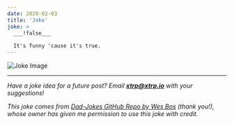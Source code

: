 ```yaml
---
date: 2020-02-03
title: 'Joke'
joke: >
  ___!false___
  
  It's funny 'cause it's true.
---
```


![Joke Image](https://private.xtrp.io/projects/DailyDeveloperJokes/public_image_server/images/5e1258a87ad7e.png)

---
*Have a joke idea for a future post? Email **[xtrp@xtrp.io](mailto:xtrp@xtrp.io)** with your suggestions!*

*This joke comes from [Dad-Jokes GitHub Repo by Wes Bos](https://github.com/wesbos/dad-jokes) (thank you!), whose owner has given me permission to use this joke with credit.*

<!-- 
Joke text:
**!false**

It's funny 'cause it's true.
 -->

